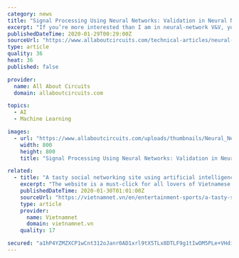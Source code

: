 ```yaml
---
category: news
title: "Signal Processing Using Neural Networks: Validation in Neural Network Design"
excerpt: "If you’re more interested than I am in neural-network V&V, you might want to start with this document. If you’re a true V&V zealot, you should consider the book Methods and Procedures for the Verification and Validation of Artificial Neural Networks; it’s 293 pages long and surely exceeds my knowledge of this topic by at least three ..."
publishedDateTime: 2020-01-29T00:29:00Z
sourceUrl: "https://www.allaboutcircuits.com/technical-articles/neural-network-signal-processing-validation-in-neural-network-design/"
type: article
quality: 36
heat: 36
published: false

provider:
  name: All About Circuits
  domain: allaboutcircuits.com

topics:
  - AI
  - Machine Learning

images:
  - url: "https://www.allaboutcircuits.com/uploads/thumbnails/Neural_Network_Design_Validation_featured.jpg"
    width: 800
    height: 800
    title: "Signal Processing Using Neural Networks: Validation in Neural Network Design"

related:
  - title: "A tasty social networking site using artificial intelligence"
    excerpt: "The website is a must-click for all lovers of Vietnamese food. - Photo baotintuc.vn Hatto.vn uses artificial intelligence to analyse images and content. It already has more than 360,000 recipes showcasing some of the best, and tasty, Vietnamese dishes. Its name comes from the Japanese word for heart, and is packed with recipes and great places ..."
    publishedDateTime: 2020-01-30T01:01:00Z
    sourceUrl: "https://vietnamnet.vn/en/entertainment-sports/a-tasty-social-networking-site-using-artificial-intelligence-612309.html"
    type: article
    provider:
      name: Vietnamnet
      domain: vietnamnet.vn
    quality: 17

secured: "a1hP4YZMZXCP1wCnt312oJanr0AD1xrl9tX5TLx8DTLF9g1tIwOM5PLe+VHdi5kmBY3TZuDFQKGPIZdBO204eS0jtCZdKBhwlVYZh+9L62jb1bxH2syqaZ93mj9PWqNtw8RuozWdkFiyxINch/LJyHwLrHfLJ7LLRNfsR8vxukMrlI72TIH+UgcLN0hVArtBtU4e7J8n6m+KEwBe/z3L8K7hTSXg4ZRNRAxX/udRfP+N2iudr/QfaFVpK6Xrv6wEOzS03ZbPuEue04aA55NzHOEjJRNknsxpCluQG3HHhDU3Y9NhkZ4aJfbJAQbMmgMvZ0BNJteKcUCI8LRcIAPT59CCKnMzSkEjhvyPBnXswuBQ4pVxd2B5xQQpY9kpTB64nT96uSt8K5GdsWqatT9DgZIsXUHd3TTmNhVmmWYpzRRWns8JAhvJZegzilkPGdneo6k2h0gSG5nAROF2DfYSAun3yOz9N9SbV2Ra0bJtHxA=;TZ8ss/1YvLJjNt5PN+tqYw=="
---
```


